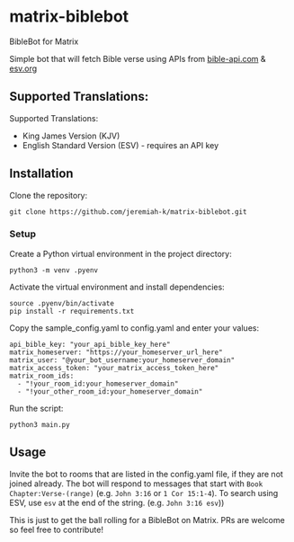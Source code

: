 # matrix-biblebot
BibleBot for Matrix

Simple bot that will fetch Bible verse using APIs from [bible-api.com](https://bible-api.com) & [esv.org](https://api.esv.org/)

## Supported Translations:
Supported Translations:
- King James Version (KJV)
- English Standard Version (ESV) - requires an API key

## Installation

Clone the repository:

```
git clone https://github.com/jeremiah-k/matrix-biblebot.git
```

### Setup

Create a Python virtual environment in the project directory:

```
python3 -m venv .pyenv
```

Activate the virtual environment and install dependencies:

```
source .pyenv/bin/activate
pip install -r requirements.txt
```

Copy the sample_config.yaml to config.yaml and enter your values:

```
api_bible_key: "your_api_bible_key_here"
matrix_homeserver: "https://your_homeserver_url_here"
matrix_user: "@your_bot_username:your_homeserver_domain"
matrix_access_token: "your_matrix_access_token_here"
matrix_room_ids:
  - "!your_room_id:your_homeserver_domain"
  - "!your_other_room_id:your_homeserver_domain"
```

Run the script:

```
python3 main.py
```

## Usage
Invite the bot to rooms that are listed in the config.yaml file, if they are not joined already. The bot will respond to messages that start with `Book Chapter:Verse-(range)` (e.g. `John 3:16` or `1 Cor 15:1-4`). To search using ESV, use `esv` at the end of the string. (e.g. `John 3:16 esv`))

This is just to get the ball rolling for a BibleBot on Matrix. PRs are welcome so feel free to contribute!
